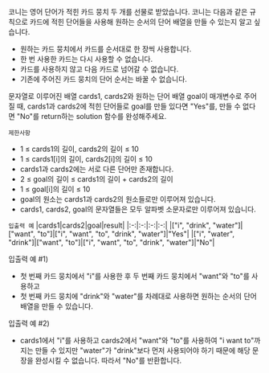 코니는 영어 단어가 적힌 카드 뭉치 두 개를 선물로 받았습니다. 코니는 다음과 같은 규칙으로 카드에 적힌 단어들을 사용해 원하는 순서의 단어 배열을 만들 수 있는지 알고 싶습니다.
- 원하는 카드 뭉치에서 카드를 순서대로 한 장씩 사용합니다.
- 한 번 사용한 카드는 다시 사용할 수 없습니다.
- 카드를 사용하지 않고 다음 카드로 넘어갈 수 없습니다.
- 기존에 주어진 카드 뭉치의 단어 순서는 바꿀 수 없습니다.

문자열로 이루어진 배열 cards1, cards2와 원하는 단어 배열 goal이 매개변수로 주어질 때, cards1과 cards2에 적힌 단어들로 goal를 만들 있다면 "Yes"를, 만들 수 없다면 "No"를 return하는 solution 함수를 완성해주세요.

`제한사항`
- 1 ≤ cards1의 길이, cards2의 길이 ≤ 10
- 1 ≤ cards1[i]의 길이, cards2[i]의 길이 ≤ 10
- cards1과 cards2에는 서로 다른 단어만 존재합니다.
- 2 ≤ goal의 길이 ≤ cards1의 길이 + cards2의 길이
- 1 ≤ goal[i]의 길이 ≤ 10
- goal의 원소는 cards1과 cards2의 원소들로만 이루어져 있습니다.
- cards1, cards2, goal의 문자열들은 모두 알파벳 소문자로만 이루어져 있습니다.

`입출력 예`
|cards1|cards2|goal|result|
|:-:|:-:|:-:|:-:|
|["i", "drink", "water"]|["want", "to"]|["i", "want", "to", "drink", "water"]|"Yes"|
|["i", "water", "drink"]|["want", "to"]|["i", "want", "to", "drink", "water"]|"No"|

입출력 예 #1)
- 첫 번째 카드 뭉치에서 "i"를 사용한 후 두 번째 카드 뭉치에서 "want"와 "to"를 사용하고
- 첫 번째 카드 뭉치에 "drink"와 "water"를 차례대로 사용하면 원하는 순서의 단어 배열을 만들 수 있습니다.

입출력 예 #2)
- cards1에서 "i"를 사용하고 cards2에서 "want"와 "to"를 사용하여 "i want to"까지는 만들 수 있지만 "water"가 "drink"보다 먼저 사용되어야 하기 때문에 해당 문장을 완성시킬 수 없습니다. 따라서 "No"를 반환합니다.
